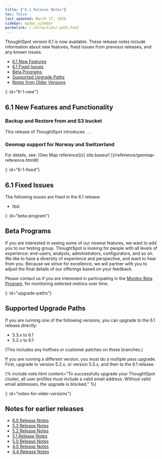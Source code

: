 ```yaml
---
title: ["6.1 Release Notes"]
toc: false
last_updated: March 17, 2020
sidebar: mydoc_sidebar
permalink: /:collection/:path.html
---
```


ThoughtSpot version 6.1 is now available. These release notes include information about new features,
fixed issues from previous releases, and any known issues.

* [6.1 New Features](#6-new)
* [6.1 Fixed Issues](#6-fixed)
* [Beta Programs](#beta-program)
* [Supported Upgrade Paths](#upgrade-paths)
* [Notes from Older Versions](#notes-for-older-versions)

{: id="6-1-new"}
## 6.1 New Features and Functionality

### Backup and Restore from and S3 bucket

This release of ThoughtSpot introduces . . .

### Geomap support for Norway and Switzerland

For details, see: [Geo Map reference]({{ site.baseurl }}/reference/geomap-reference.html#)

{: id="6-1-fixed"}
## 6.1 Fixed Issues

The following issues are fixed in the 6.1 release:

- tbd.

{: id="beta-program"}
## Beta Programs
If you are interested in seeing some of our newest features, we want to add you to our testing group. ThoughtSpot is looking for people with all levels of experience: end-users, analysts, administrators, configurators, and so on.
We like to have a diversity of experience and perspective, and want to hear from you. Because we strive for excellence, we will partner with you to adjust the final details of our offerings based on your feedback.

Please contact us if you are interested in participating in the <a href="mailto:BetaProgram@thoughtspot.com?subject=Montor%20Beta%20Program%20Request" target="_blank">Monitor Beta Program</a>, for monitoring selected metrics over time.

{: id="upgrade-paths"}
## Supported Upgrade Paths

If you are running one of the following versions, you can upgrade to the 6.1 release
directly:

* 5.3.x to 6.1
* 5.2.x to 6.1

(This includes any hotfixes or customer patches on these branches.)

If you are running a different version, you must do a multiple pass upgrade.
First, upgrade to version 5.2.x, or version 5.3.x, and then to the 6.1 release.

{% include note.html content="To successfully upgrade your ThoughtSpot cluster, all user profiles must include a valid email address. Without valid email addresses, the upgrade is blocked." %}

{: id="notes-for-older-versions"}
## Notes for earlier releases

* [6.0 Release Notes](/6.0/pdf/ThoughtSpot_Release_Notes_6.0.pdf)
* [5.3 Release Notes](/5.3/pdf/ThoughtSpot_Release_Notes_5.3.pdf)
* [5.2 Release Notes](/5.2/pdf/ThoughtSpot_Release_Notes_5.2.pdf)
* [5.1 Release Notes](/5.1/pdf/ThoughtSpot_Release_Notes_5.1.pdf)
* [5.0 Release Notes](/5.0/pdf/ThoughtSpot_Release_Notes_5.0.pdf)
* [4.5 Release Notes](/4.5/pdf/ThoughtSpot_Release_Notes_4.5.pdf)
* [4.4 Release Notes](/4.4/pdf/ThoughtSpot_Release_Notes_4.4.pdf)
